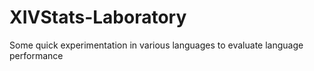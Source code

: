 # XIVStats-Laboratory
Some quick experimentation in various languages to evaluate language performance
